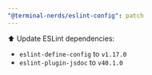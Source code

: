 ```yaml
---
"@terminal-nerds/eslint-config": patch
---
```


⬆️ Update ESLint dependencies:

-   `eslint-define-config` to `v1.17.0`
-   `eslint-plugin-jsdoc` to `v40.1.0`
